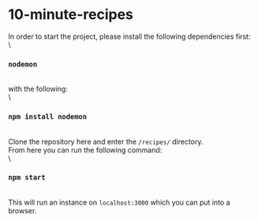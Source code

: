 # 10-minute-recipes

In order to start the project, please install the following dependencies first:\
\
### `nodemon`
\
with the following:\
\
### `npm install nodemon`
\
Clone the repository here and enter the `/recipes/` directory. \
From here you can run the following command:\
\
### `npm start`  
\
This will run an instance on `localhost:3000` which you can put into a browser.